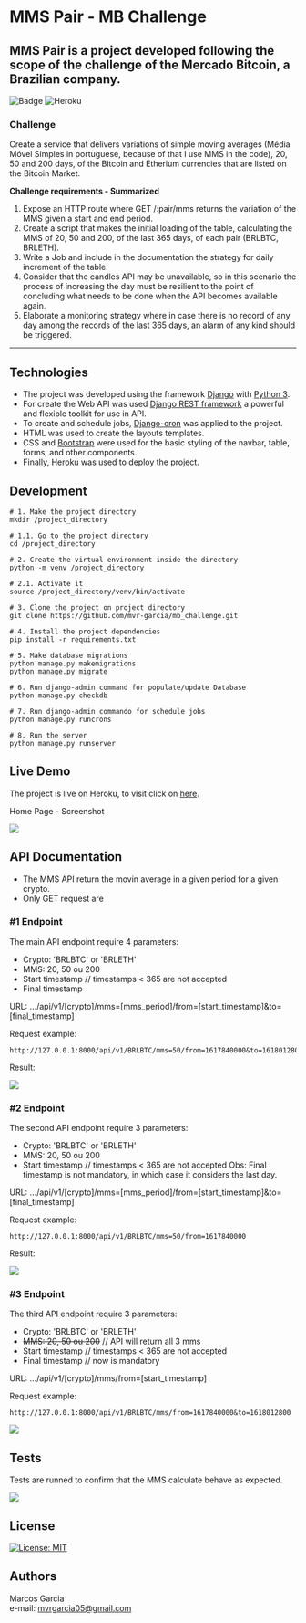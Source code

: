 MMS Pair - MB Challenge
======

MMS Pair is a project developed following the scope of the challenge of the Mercado Bitcoin, a Brazilian company.
------

![Badge](https://img.shields.io/badge/MB-MMS%20Pair-blue?style=flat-square&logo=appveyor)
![Heroku](http://heroku-badge.herokuapp.com/?app=angularjs-crypto&style=flat)

### Challenge
Create a service that delivers variations of simple moving averages (Média Móvel Simples in portuguese, because of that I use MMS in the code), 20, 50 and 200 days, of the Bitcoin and Etherium currencies that are listed on the Bitcoin Market.

**Challenge requirements - Summarized**

1. Expose an HTTP route where GET /:pair/mms returns the variation of the MMS given a start and end period.
2. Create a script that makes the initial loading of the table, calculating the MMS of 20, 50 and 200, of the last 365 days, of each pair (BRLBTC, BRLETH).
3. Write a Job and include in the documentation the strategy for daily increment of the
table.
4. Consider that the candles API may be unavailable, so in this scenario the process of increasing the day must be resilient to the point of concluding what needs to be done when the API becomes available again.
5. Elaborate a monitoring strategy where in case there is no record of any day among the records of the last 365 days, an alarm of any kind should be triggered.

------
## Technologies

* The project was developed using the framework [Django](https://www.djangoproject.com/) with [Python 3](https://www.python.org/).
* For create the Web API was used [Django REST framework](https://www.django-rest-framework.org/) a powerful and flexible toolkit for use in API.
* To create and schedule jobs, [Django-cron](https://django-cron.readthedocs.io/en/latest/installation.html) was applied to the project.
* HTML was used to create the layouts templates.
* CSS and [Bootstrap](https://getbootstrap.com/) were used for the basic styling of the navbar, table, forms, and other components.
* Finally, [Heroku](www.heroku.com) was used to deploy the project.

## Development 

```shell
# 1. Make the project directory
mkdir /project_directory

# 1.1. Go to the project directory
cd /project_directory

# 2. Create the virtual environment inside the directory
python -m venv /project_directory

# 2.1. Activate it
source /project_directory/venv/bin/activate

# 3. Clone the project on project directory
git clone https://github.com/mvr-garcia/mb_challenge.git

# 4. Install the project dependencies
pip install -r requirements.txt

# 5. Make database migrations
python manage.py makemigrations
python manage.py migrate

# 6. Run django-admin command for populate/update Database
python manage.py checkdb

# 7. Run django-admin commando for schedule jobs
python manage.py runcrons

# 8. Run the server
python manage.py runserver
```

## Live Demo

The project is live on Heroku, to visit click on [here](https://mms-pair.herokuapp.com/).

Home Page - Screenshot

![](screenshots/4.png)

## API Documentation

- The MMS API return the movin average in a given period for a given crypto.
- Only GET request are 

### #1 Endpoint
The main API endpoint require 4 parameters:

* Crypto: 'BRLBTC' or 'BRLETH'
* MMS: 20, 50 ou 200
* Start timestamp // timestamps < 365 are not accepted
* Final timestamp

URL: .../api/v1/[crypto]/mms=[mms_period]/from=[start_timestamp]&to=[final_timestamp]

Request example:
```
http://127.0.0.1:8000/api/v1/BRLBTC/mms=50/from=1617840000&to=1618012800
```
Result:

![](screenshots/1.png)

### #2 Endpoint
The second API endpoint require 3 parameters:

* Crypto: 'BRLBTC' or 'BRLETH'
* MMS: 20, 50 ou 200
* Start timestamp // timestamps < 365 are not accepted
Obs: Final timestamp is not mandatory, in which case it considers the last day.

URL: .../api/v1/[crypto]/mms=[mms_period]/from=[start_timestamp]&to=[final_timestamp]

Request example:
```
http://127.0.0.1:8000/api/v1/BRLBTC/mms=50/from=1617840000
```
Result:

![](screenshots/2.png)

### #3 Endpoint
The third API endpoint require 3 parameters:

* Crypto: 'BRLBTC' or 'BRLETH'
* ~~MMS: 20, 50 ou 200~~ // API will return all 3 mms
* Start timestamp // timestamps < 365 are not accepted
* Final timestamp // now is mandatory

URL: .../api/v1/[crypto]/mms/from=[start_timestamp]

Request example:
```
http://127.0.0.1:8000/api/v1/BRLBTC/mms/from=1617840000&to=1618012800
```
![](screenshots/3.png)

## Tests

Tests are runned to confirm that the MMS calculate behave as expected.

![](screenshots/test.png)

## License

[![License: MIT](https://img.shields.io/badge/License-MIT-red.svg)](https://opensource.org/licenses/MIT)

## Authors
Marcos Garcia   
e-mail: mvrgarcia05@gmail.com
